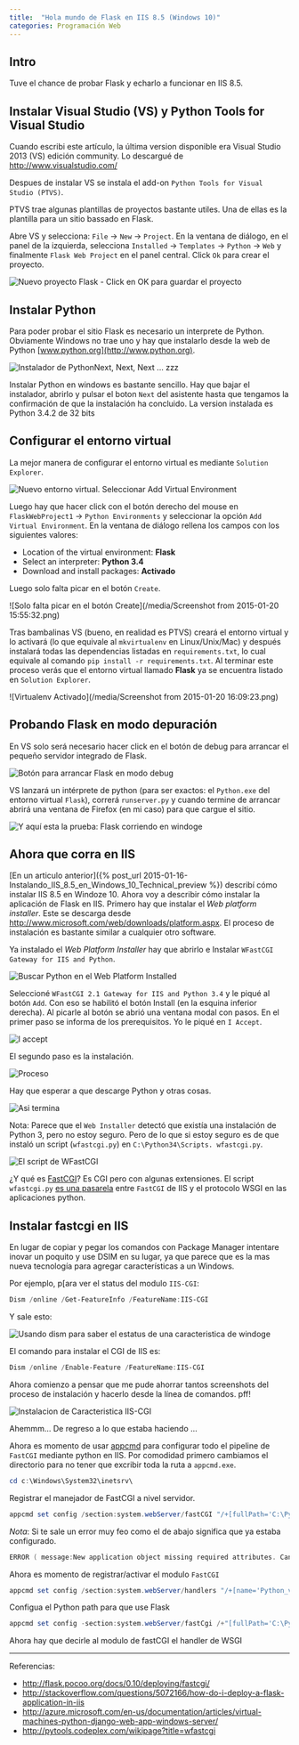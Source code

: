 ```yaml
---
title:  "Hola mundo de Flask en IIS 8.5 (Windows 10)"
categories: Programación Web
---
```

## Intro

Tuve el chance de probar Flask y echarlo a funcionar en IIS 8.5.

## Instalar Visual Studio (VS) y Python Tools for Visual Studio

Cuando escribi este artículo, la última version disponible era Visual Studio
2013 (VS) edición community. Lo descargué de <http://www.visualstudio.com/>

Despues de instalar VS se instala el add-on `Python Tools for Visual Studio (PTVS)`.

PTVS trae algunas plantillas de proyectos bastante utiles. Una de ellas es la
plantilla para un sitio bassado en Flask.

Abre VS y selecciona: `File` → `New` → `Project`. En la ventana de diálogo, en
el panel de la izquierda, selecciona `Installed` → `Templates` → `Python` → `Web` y
finalmente `Flask Web Project` en el panel central. Click `Ok` para crear el
proyecto.

![Nuevo proyecto Flask - Click en OK para guardar el proyecto](/media/Screenshot_from_2015_01_19_15_51_37.png)

## Instalar Python

Para poder probar el sitio Flask es necesario un interprete de Python.
Obviamente Windows no trae uno y hay que instalarlo desde la web de Python
[www.python.org](http://www.python.org).

![Instalador de PythonNext, Next, Next ... zzz](/media/Screenshot_from_2015_01_19_16_17_10.png)

Instalar Python en windows es bastante sencillo. Hay que bajar el
instalador, abrirlo y pulsar el boton `Next` del asistente hasta que tengamos la
confirmación de que la instalación ha concluido. La version instalada es
Python 3.4.2 de 32 bits

## Configurar el entorno virtual

La mejor manera de configurar el entorno virtual es mediante `Solution Explorer`.

![Nuevo entorno virtual. Seleccionar Add Virtual Environment](/media/Screenshot_from_2015_01_20_11_57_03_0.png)

Luego hay que hacer click con el botón derecho del mouse en `FlaskWebProject1`
→ `Python Environments` y seleccionar la opción `Add Virtual Environment`. En
la ventana de diálogo rellena los campos con los siguientes valores:

* Location of the virtual environment: **Flask**
* Select an interpreter: **Python 3.4**
* Download and install packages: **Activado**

Luego solo falta picar en el botón `Create`.

![Solo falta picar en el botón Create](/media/Screenshot from 2015-01-20 15:55:32.png)

Tras bambalinas VS (bueno, en realidad es PTVS) creará el entorno virtual y lo
activará (lo que equivale al `mkvirtualenv` en Linux/Unix/Mac) y después
instalará todas las dependencias listadas en `requirements.txt`, lo cual
equivale al comando  `pip install -r requirements.txt`. Al terminar este proceso
verás que el entorno virtual llamado **Flask** ya se encuentra listado en `Solution
Explorer`.

![Virtualenv Activado](/media/Screenshot from 2015-01-20 16:09:23.png)

## Probando Flask en modo depuración

En VS solo será necesario hacer click en el botón de debug para arrancar el
pequeño servidor integrado de Flask.

![Botón para arrancar Flask en modo debug](/media/Screenshot_from_2015_01_20_16_14_07.png)

VS lanzará un intérprete de python (para ser exactos: el `Python.exe` del
entorno virtual `Flask`), correrá `runserver.py` y cuando termine de arrancar
abrirá una ventana de Firefox (en mi caso) para que cargue el sitio.

![Y aquí esta la prueba: Flask corriendo en windoge](/media/Screenshot_from_2015_01_20_16_13_47.png)

## Ahora que corra en IIS

[En un articulo anterior]({% post_url 2015-01-16-Instalando_IIS_8.5_en_Windows_10_Technical_preview %})
describí cómo instalar IIS 8.5 en Windoze 10. Ahora voy a describir cómo
instalar la aplicación de Flask en IIS. Primero hay que instalar el *Web
platform installer*. Este se descarga desde
<http://www.microsoft.com/web/downloads/platform.aspx>. El proceso de
instalación es bastante similar a cualquier otro software.

Ya instalado el *Web Platform Installer* hay que abrirlo e Instalar `WFastCGI Gateway for IIS and Python`.

![Buscar `Python` en el Web Platform Installed](/media/Screenshot_from_2015_01_20_16_32_45.png)

Seleccioné `WFastCGI 2.1 Gateway for IIS and Python 3.4` y le piqué al botón
`Add`. Con eso se habilitó el botón Install (en la esquina inferior derecha).
Al picarle al botón se abrió una ventana modal con pasos. En el primer paso se
informa de los prerequisitos. Yo le piqué en `I Accept`.

![I accept](/media/Screenshot_from_2015_01_20_16_37_58.png)

El segundo paso es la instalación.

![Proceso](/media/Screenshot_from_2015_01_20_16_39_38.png)

Hay que esperar a que descarge Python y otras cosas.

![Asi termina](/media/Screenshot_from_2015_01_20_16_40_15.png)

Nota: Parece que el `Web Installer` detectó que existía una instalación de
Python 3, pero no estoy seguro. Pero de lo que si estoy seguro es de que
instaló un script (`wfastcgi.py`) en `C:\Python34\Scripts. wfastcgi.py`.

![El script de WFastCGI](/media/Screenshot_from_2015_01_21_15_46_02.png)

¿Y qué es [FastCGI](http://www.fastcgi.com/)? Es CGI pero con algunas
extensiones. El script `wfastcgi.py` [es una
pasarela](http://pytools.codeplex.com/wikipage?title=wfastcgi) entre `FastCGI`
de IIS y el protocolo WSGI en las aplicaciones python.

## Instalar fastcgi en IIS

En lugar de copiar y pegar los comandos con Package Manager intentare inovar
un poquito y use DSIM en su lugar, ya que parece que es la mas nueva
tecnología para agregar características a un Windows.

Por ejemplo, p[ara ver el status del modulo `IIS-CGI`:

```powershell
Dism /online /Get-FeatureInfo /FeatureName:IIS-CGI
```

Y sale esto:

![Usando dism para saber el estatus de una caracteristica de windoge](/media/Screenshot_from_2015_01_21_15_26_42.png)

El comando para instalar el CGI de IIS es:

```powershell
Dism /online /Enable-Feature /FeatureName:IIS-CGI
```

Ahora comienzo a pensar que me pude ahorrar tantos screenshots del proceso de
instalación y hacerlo desde la línea de comandos. pff!

![Instalacion de Caracteristica IIS-CGI](/media/Screenshot_from_2015_01_21_15_31_07.png)

Ahemmm... De regreso a lo que estaba haciendo ...

Ahora es momento de usar [appcmd](http://www.iis.net/learn/get-started/getting-started-with-iis/getting-started-with-appcmdexe)
para configurar todo el pipeline de `FastCGI` mediante python en IIS. Por
comodidad primero cambiamos el directorio para no tener que excribir toda la
ruta a `appcmd.exe`.

```powershell
cd c:\Windows\System32\inetsrv\
```

Registrar el manejador de FastCGI a nivel servidor.

```powershell
appcmd set config /section:system.webServer/fastCGI "/+[fullPath='C:\Python34\python.exe', arguments='C:\Python34\Scripts\wfastcgi.py']"
```

*Nota*: Si te sale un error muy feo como el de abajo significa que ya estaba
configurado.

```powershell
ERROR ( message:New application object missing required attributes. Cannot add duplicate collection entry of type 'application' with combined key attributes 'fullPath, arguments' respectively set to 'C:\Python34\python.exe, C:\Python34\Scripts\wfastcgi.py' )
```

Ahora es momento de registrar/activar el modulo `FastCGI`

```powershell
appcmd set config /section:system.webServer/handlers "/+[name='Python_via_FastCGI',path='*',verb='*',modules='FastCgiModule',scriptProcessor='c:\Python34\python.exe|C:\Python34\Scripts\wfastcgi.py',resourceType='Unspecified']"
```
Configua el Python path para que use Flask

```powershell
appcmd set config -section:system.webServer/fastCgi /+"[fullPath='C:\Python34\python.exe', arguments='C:\Python34\Scripts\wfastcgi.py'].environmentVariables.[name='PYTHONPATH',value='C:\inetpub\apps\Flask']" /commit:apphost
```
Ahora hay que decirle al modulo de fastCGI el handler de WSGI

----
Referencias:

* <http://flask.pocoo.org/docs/0.10/deploying/fastcgi/>
* <http://stackoverflow.com/questions/5072166/how-do-i-deploy-a-flask-application-in-iis>
* <http://azure.microsoft.com/en-us/documentation/articles/virtual-machines-python-django-web-app-windows-server/>
* <http://pytools.codeplex.com/wikipage?title=wfastcgi>
